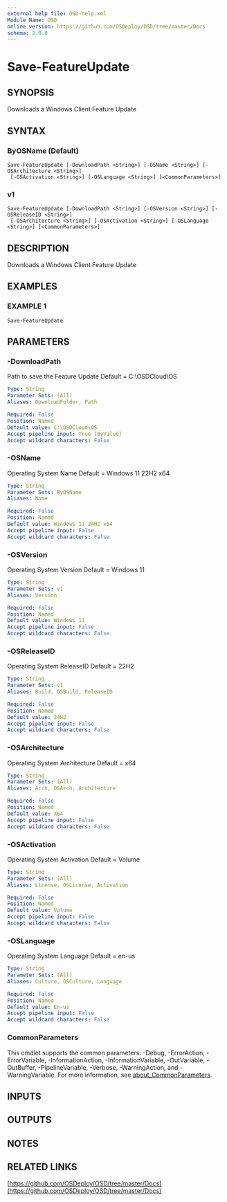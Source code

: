 ```yaml
---
external help file: OSD-help.xml
Module Name: OSD
online version: https://github.com/OSDeploy/OSD/tree/master/Docs
schema: 2.0.0
---
```


# Save-FeatureUpdate

## SYNOPSIS
Downloads a Windows Client Feature Update

## SYNTAX

### ByOSName (Default)
```
Save-FeatureUpdate [-DownloadPath <String>] [-OSName <String>] [-OSArchitecture <String>]
 [-OSActivation <String>] [-OSLanguage <String>] [<CommonParameters>]
```

### v1
```
Save-FeatureUpdate [-DownloadPath <String>] [-OSVersion <String>] [-OSReleaseID <String>]
 [-OSArchitecture <String>] [-OSActivation <String>] [-OSLanguage <String>] [<CommonParameters>]
```

## DESCRIPTION
Downloads a Windows Client Feature Update

## EXAMPLES

### EXAMPLE 1
```
Save-FeatureUpdate
```

## PARAMETERS

### -DownloadPath
Path to save the Feature Update
Default = C:\OSDCloud\OS

```yaml
Type: String
Parameter Sets: (All)
Aliases: DownloadFolder, Path

Required: False
Position: Named
Default value: C:\OSDCloud\OS
Accept pipeline input: True (ByValue)
Accept wildcard characters: False
```

### -OSName
Operating System Name
Default = Windows 11 22H2 x64

```yaml
Type: String
Parameter Sets: ByOSName
Aliases: Name

Required: False
Position: Named
Default value: Windows 11 24H2 x64
Accept pipeline input: False
Accept wildcard characters: False
```

### -OSVersion
Operating System Version
Default = Windows 11

```yaml
Type: String
Parameter Sets: v1
Aliases: Version

Required: False
Position: Named
Default value: Windows 11
Accept pipeline input: False
Accept wildcard characters: False
```

### -OSReleaseID
Operating System ReleaseID
Default = 22H2

```yaml
Type: String
Parameter Sets: v1
Aliases: Build, OSBuild, ReleaseID

Required: False
Position: Named
Default value: 24H2
Accept pipeline input: False
Accept wildcard characters: False
```

### -OSArchitecture
Operating System Architecture
Default = x64

```yaml
Type: String
Parameter Sets: (All)
Aliases: Arch, OSArch, Architecture

Required: False
Position: Named
Default value: X64
Accept pipeline input: False
Accept wildcard characters: False
```

### -OSActivation
Operating System Activation
Default = Volume

```yaml
Type: String
Parameter Sets: (All)
Aliases: License, OSLicense, Activation

Required: False
Position: Named
Default value: Volume
Accept pipeline input: False
Accept wildcard characters: False
```

### -OSLanguage
Operating System Language
Default = en-us

```yaml
Type: String
Parameter Sets: (All)
Aliases: Culture, OSCulture, Language

Required: False
Position: Named
Default value: En-us
Accept pipeline input: False
Accept wildcard characters: False
```

### CommonParameters
This cmdlet supports the common parameters: -Debug, -ErrorAction, -ErrorVariable, -InformationAction, -InformationVariable, -OutVariable, -OutBuffer, -PipelineVariable, -Verbose, -WarningAction, and -WarningVariable. For more information, see [about_CommonParameters](http://go.microsoft.com/fwlink/?LinkID=113216).

## INPUTS

## OUTPUTS

## NOTES

## RELATED LINKS

[https://github.com/OSDeploy/OSD/tree/master/Docs](https://github.com/OSDeploy/OSD/tree/master/Docs)

